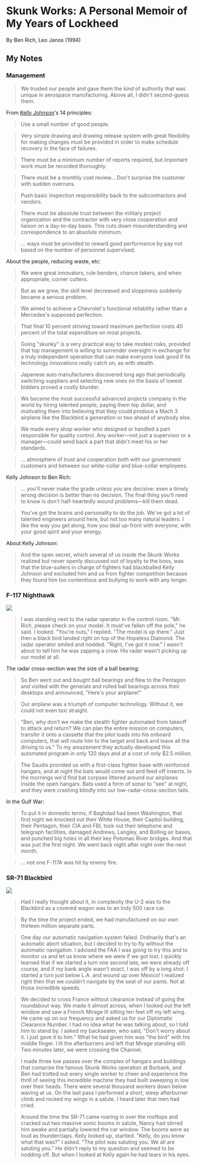 # Skunk Works: A Personal Memoir of My Years of Lockheed

By Ben Rich, Leo Janos (1994)

## My Notes

### Management

> We trusted our people and gave them the kind of authority that was unique in aerospace manufacturing. Above all, I didn't second-guess them.

From [Kelly Johnson](https://en.wikipedia.org/wiki/Kelly_Johnson_(engineer))'s 14 principles:

> Use a small number of good people.

> Very simple drawing and drawing release system with great flexibility for making changes must be provided in order to make schedule recovery in the face of failures.

> There must be a minimum number of reports required, but important work must be recorded thoroughly.

> There must be a monthly cost review… Don't surprise the customer with sudden overruns.

> Push basic inspection responsibility back to the subcontractors and vendors.

> There must be absolute trust between the military project organization and the contractor with very close cooperation and liaison on a day-to-day basis. This cuts down misunderstanding and correspondence to an absolute minimum.

> … ways must be provided to reward good performance by pay not based on the number of personnel supervised.

About the people, reducing waste, etc:

> We were great innovators, rule benders, chance takers, and when appropriate, corner cutters.

> But as we grew, the skill level decreased and sloppiness suddenly became a serious problem.

> We aimed to achieve a Chevrolet's functional reliability rather than a Mercedes's supposed perfection.

> That final 10 percent striving toward maximum perfection costs 40 percent of the total expenditure on most projects.

> Going "skunky" is a very practical way to take modest risks, provided that top management is willing to surrender oversight in exchange for a truly independent operation that can make everyone look good if its technology innovations really catch on, as with stealth.

> Japanese auto manufacturers discovered long ago that periodically switching suppliers and selecting new ones on the basis of lowest bidders proved a costly blunder.

> We became the most successful advanced projects company in the world by hiring talented people, paying them top dollar, and motivating them into believing that they could produce a Mach 3 airplane like the Blackbird a generation or two ahead of anybody else.

> We made every shop worker who designed or handled a part responsible for quality control. Any worker—not just a supervisor or a manager—could send back a part that didn't meet his or her standards.

> … atmosphere of trust and cooperation both with our government customers and between our white-collar and blue-collar employees.

Kelly Johnson to Ben Rich:

> … you'll never make the grade unless you are decisive: even a timely wrong decision is better than no decision. The final thing you'll need to know is don't half-heartedly wound problems—kill them dead.

> You've got the brains and personality to do the job. We've got a lot of talented engineers around here, but not too many natural leaders. I like the way you get along, how you deal up-front with everyone, with your good spirit and your energy.

About Kelly Johnson:

> And the open secret, which several of us inside the Skunk Works realized but never openly discussed out of loyalty to the boss, was that the blue-suiters in charge of fighters had blackballed Kelly Johnson and excluded him and us from fighter competition because they found him too contentious and bullying to work with any longer.

### F-117 Nighthawk

![](https://upload.wikimedia.org/wikipedia/commons/thumb/a/a1/F-117_Nighthawk_Front.jpg/450px-F-117_Nighthawk_Front.jpg)

> I was standing next to the radar operator in the control room. "Mr. Rich, please check on your model. It must've fallen off the pole," he said. I looked. "You're nuts," I replied. "The model is up there." Just then a black bird landed right on top of the Hopeless Diamond. The radar operator smiled and nodded. "Right, I've got it now." I wasn't about to tell him he was zapping a crow. His radar wasn't picking up our model at all. 

The radar cross-section was the size of a ball bearing:

> So Ben went out and bought ball bearings and flew to the Pentagon and visited with the generals and rolled ball bearings across their desktops and announced, "Here's your airplane!"

> Our airplane was a triumph of computer technology. Without it, we could not even taxi straight.

> "Ben, why don't we make the stealth fighter automated from takeoff to attack and return? We can plan the entire mission on computers, transfer it onto a cassette that the pilot loads into his onboard computers, that will route him to the target and back and leave all the driving to us." To my amazement they actually developed this automated program in only 120 days and at a cost of only $2.5 million.

> The Saudis provided us with a first-class fighter base with reinforced hangars, and at night the bats would come out and feed off insects. In the mornings we'd find bat corpses littered around our airplanes inside the open hangars. Bats used a form of sonar to "see" at night, and they were crashing blindly into our low-radar-cross-section tails.

In the Gulf War:

> To put it in domestic terms, if Baghdad had been Washington, that first night we knocked out their White House, their Capitol building, their Pentagon, their CIA and FBI, took out their telephone and telegraph facilities, damaged Andrews, Langley, and Bolling air bases, and punched big holes in all their key Potomac River bridges. And that was just the first night. We went back night after night over the next month.

> … not one F-117A was hit by enemy fire.

### SR-71 Blackbird

![](https://upload.wikimedia.org/wikipedia/commons/thumb/9/97/Lockheed_SR-71_Blackbird.jpg/450px-Lockheed_SR-71_Blackbird.jpg)

> Had I really thought about it, in complexity the U-2 was to the Blackbird as a covered wagon was to an Indy 500 race car.

> By the time the project ended, we had manufactured on our own thirteen million separate parts.

> One day our automatic navigation system failed. Ordinarily that's an automatic abort situation, but I decided to try to fly without the automatic navigation. I advised the FAA I was going to try this and to monitor us and let us know where we were if we got lost. I quickly learned that if we started a turn one second late, we were already off course, and if my bank angle wasn't exact, I was off by a long shot. I started a turn just below L.A. and wound up over Mexico! I realized right then that we couldn't navigate by the seat of our pants. Not at those incredible speeds.

> We decided to cross France without clearance instead of going the roundabout way. We made it almost across, when I looked out the left window and saw a French Mirage III sitting ten feet off my left wing. He came up on our frequency and asked us for our Diplomatic Clearance Number. I had no idea what he was talking about, so I told him to stand by. I asked my backseater, who said, "Don't worry about it. I just gave it to him." What he had given him was "the bird" with his middle finger. I lit the afterburners and left that Mirage standing still. Two minutes later, we were crossing the Channel.

> I made three low passes over the complex of hangars and buildings that comprise the famous Skunk Works operation at Burbank, and Ben had trotted out every single worker to cheer and experience the thrill of seeing this incredible machine they had built sweeping in low over their heads. There were several thousand workers down below waving at us. On the last pass I performed a short, steep afterburner climb and rocked my wings in a salute. I heard later that men had cried.

> Around the time the SR-71 came roaring in over the rooftops and cracked out two massive sonic booms in salute, Nancy had stirred him awake and partially lowered the car window. The booms were as loud as thunderclaps. Kelly looked up, startled. "Kelly, do you know what that was?" I asked. "The pilot was saluting you. We all are saluting you." He didn't reply to my question and seemed to be nodding off. But when I looked at Kelly again he had tears in his eyes.